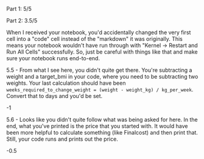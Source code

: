 Part 1:  5/5

Part 2:  3.5/5

When I received your notebook, you'd accidentally changed the very first cell into a "code" cell instead of the "markdown" it was originally.  This means your notebook wouldn't have run through with "Kernel -> Restart and Run All Cells" successfully.  So, just be careful with things like that and make sure your notebook runs end-to-end.

5.5 - From what I see here, you didn't quite get there.  You're subtracting a weight and a target_bmi in your code, where you need to be subtracting two weights.  Your last calculation should have been `weeks_required_to_change_weight = (weight - weight_kg) / kg_per_week`.  Convert that to days and you'd be set.

-1

5.6 - Looks like you didn't quite follow what was being asked for here.  In the end, what you've printed is the price that you started with.  It would have been more helpful to calculate something (like Finalcost) and then print that.  Still, your code runs and prints out the price.

-0.5

